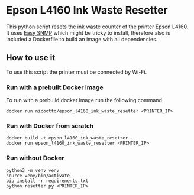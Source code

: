 # Epson L4160 Ink Waste Resetter

This python script resets the ink waste counter of the printer Epson L4160.
It uses [Easy SNMP](https://easysnmp.readthedocs.io/en/latest/) which might be tricky to install, therefore also is included a Dockerfile to build an image with all dependencies.

## How to use it
To use this script the printer must be connected by Wi-Fi. 

### Run with a prebuilt Docker image
To run with a prebuild docker image run the following command

```
docker run nicootto/epson_l4160_ink_waste_resetter <PRINTER_IP>
```

### Run with Docker from scratch

```
docker build -t epson_l4160_ink_waste_resetter .
docker run epson_l4160_ink_waste_resetter <PRINTER_IP>
```

### Run without Docker
```
python3 -m venv venv
source venv/bin/activate
pip install -r requirements.txt
python resetter.py <PRINTER_IP>
```